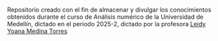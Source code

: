 Repositorio creado con el fin de almacenar y divulgar los conocimientos obtenidos durante el curso de Análisis numérico de la Universidad de Medellín, dictado en el periodo 2025-2, dictado por la profesora [Leidy Yoana Medina Torres](https://scholar.google.com/citations?user=xIZwGQEAAAAJ&hl=es&oi=ao)